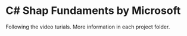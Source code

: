 # C# Shap Fundaments by Microsoft

Following the video turials.
More information in each project folder.
